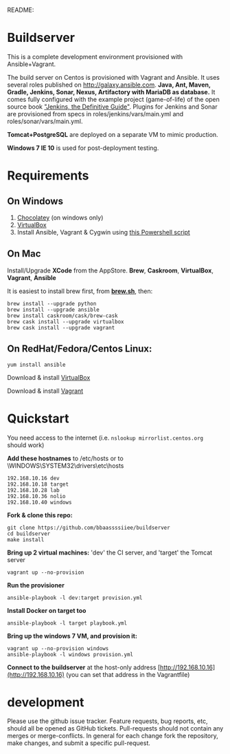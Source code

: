 README:


Buildserver
===========
This is a complete development environment provisioned with Ansible+Vagrant.

The build server on Centos is provisioned with Vagrant and Ansible. It uses several roles published on http://galaxy.ansible.com.
**Java, Ant, Maven, Gradle, Jenkins, Sonar, Nexus, Artifactory with MariaDB as database.**
It comes fully configured with the example project (game-of-life) of the open source book ["Jenkins, the Definitive Guide"](http://www.wakaleo.com/books/jenkins-the-definitive-guide).
Plugins for Jenkins and Sonar are provisioned from specs in roles/jenkins/vars/main.yml and roles/sonar/vars/main.yml.

**Tomcat+PostgreSQL** are deployed on a separate VM to mimic production.

**Windows 7 IE 10** is used for post-deployment testing.

Requirements
============
On Windows
----------
1. [Chocolatey](https://chocolatey.org) (on windows only)
2. [VirtualBox](http://download.virtualbox.org/virtualbox/4.3.30/)
3. Install Ansible, Vagrant & Cygwin using [this Powershell script](https://github.com/Hruodland/cygvagans)


On Mac
----------------------
Install/Upgrade **XCode** from the AppStore.
 **Brew**,
 **Caskroom**,
 **VirtualBox**,
 **Vagrant**,
 **Ansible**

 It is easiest to install brew first, from **[brew.sh](http://brew.sh)**, then:

    brew install --upgrade python
    brew install --upgrade ansible
    brew install caskroom/cask/brew-cask
    brew cask install --upgrade virtualbox
    brew cask install --upgrade vagrant

On RedHat/Fedora/Centos Linux:
------------------------------
 `yum install ansible`

 Download & install [VirtualBox](http://download.virtualbox.org/virtualbox/4.3.30/)

 Download & install [Vagrant](https://dl.bintray.com/mitchellh/vagrant/)


Quickstart
==========
You need access to the internet (i.e. `nslookup mirrorlist.centos.org` should work)

**Add these hostnames** to /etc/hosts or to \WINDOWS\SYSTEM32\drivers\etc\hosts

    192.168.10.16 dev
    192.168.10.18 target
    192.168.10.28 lab
    192.168.10.36 nolio
    192.168.10.40 windows

**Fork & clone this repo:**

    git clone https://github.com/bbaassssiiee/buildserver
    cd buildserver
    make install

**Bring up 2 virtual machines:** 'dev' the CI server, and 'target' the Tomcat server

    vagrant up --no-provision

**Run the provisioner**

    ansible-playbook -l dev:target provision.yml

**Install Docker on target too**

    ansible-playbook -l target playbook.yml

**Bring up the windows 7 VM, and provision it:**

    vagrant up --no-provision windows
    ansible-playbook -l windows provision.yml

**Connect to the buildserver** at the host-only address [http://192.168.10.16](http://192.168.10.16) (you can set that address in the Vagrantfile)

development
===============
Please use the github issue tracker. Feature requests, bug reports, etc, should all be opened as GitHub tickets.
Pull-requests should not contain any merges or merge-conflicts. In general for each change fork the repository, make changes, and submit a specific pull-request.

